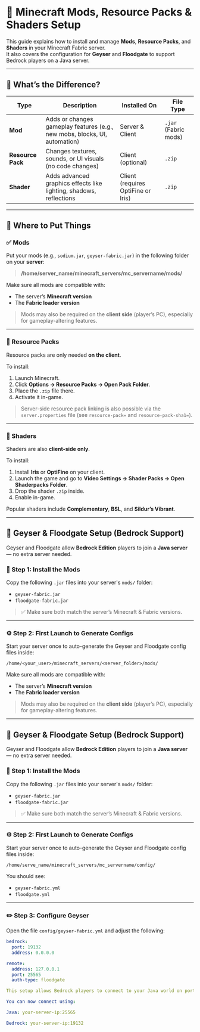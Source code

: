 # 🔧 Minecraft Mods, Resource Packs & Shaders Setup

This guide explains how to install and manage **Mods**, **Resource Packs**, and **Shaders** in your Minecraft Fabric server.  
It also covers the configuration for **Geyser** and **Floodgate** to support Bedrock players on a Java server.

---

## 🧩 What’s the Difference?

| Type            | Description                                                                 | Installed On       | File Type       |
|------------------|------------------------------------------------------------------------------|--------------------|------------------|
| **Mod**         | Adds or changes gameplay features (e.g., new mobs, blocks, UI, automation)  | Server & Client    | `.jar` (Fabric mods) |
| **Resource Pack** | Changes textures, sounds, or UI visuals (no code changes)                   | Client (optional)  | `.zip`           |
| **Shader**      | Adds advanced graphics effects like lighting, shadows, reflections          | Client (requires OptiFine or Iris) | `.zip` |

---

## 📂 Where to Put Things

### ✅ Mods

Put your mods (e.g., `sodium.jar`, `geyser-fabric.jar`) in the following folder on your **server**:

> **/home/server_name/minecraft_servers/mc_servername/mods/**

Make sure all mods are compatible with:
- The server’s **Minecraft version**
- The **Fabric loader version**

> Mods may also be required on the **client side** (player’s PC), especially for gameplay-altering features.

---

### 🎨 Resource Packs

Resource packs are only needed **on the client**.

To install:
1. Launch Minecraft.
2. Click **Options → Resource Packs → Open Pack Folder**.
3. Place the `.zip` file there.
4. Activate it in-game.

> Server-side resource pack linking is also possible via the `server.properties` file (see `resource-pack=` and `resource-pack-sha1=`).

---

### 🌅 Shaders

Shaders are also **client-side only**.

To install:
1. Install **Iris** or **OptiFine** on your client.
2. Launch the game and go to **Video Settings → Shader Packs → Open Shaderpacks Folder**.
3. Drop the shader `.zip` inside.
4. Enable in-game.

Popular shaders include **Complementary**, **BSL**, and **Sildur’s Vibrant**.

---

## 🌉 Geyser & Floodgate Setup (Bedrock Support)

Geyser and Floodgate allow **Bedrock Edition** players to join a **Java server** — no extra server needed.

### 🔌 Step 1: Install the Mods

Copy the following `.jar` files into your server's `mods/` folder:
- `geyser-fabric.jar`
- `floodgate-fabric.jar`

> ✅ Make sure both match the server’s Minecraft & Fabric versions.

---

### ⚙️ Step 2: First Launch to Generate Configs

Start your server once to auto-generate the Geyser and Floodgate config files inside:

```
/home/<your_user>/minecraft_servers/<server_folder>/mods/
```


Make sure all mods are compatible with:
- The server’s **Minecraft version**
- The **Fabric loader version**

> Mods may also be required on the **client side** (player’s PC), especially for gameplay-altering features.

---

## 🌉 Geyser & Floodgate Setup (Bedrock Support)

Geyser and Floodgate allow **Bedrock Edition** players to join a **Java server** — no extra server needed.

### 🔌 Step 1: Install the Mods

Copy the following `.jar` files into your server's `mods/` folder:
- `geyser-fabric.jar`
- `floodgate-fabric.jar`

> ✅ Make sure both match the server’s Minecraft & Fabric versions.

---

### ⚙️ Step 2: First Launch to Generate Configs

Start your server once to auto-generate the Geyser and Floodgate config files inside:

```
/home/serve_name/minecraft_servers/mc_servername/config/
```

You should see:
- `geyser-fabric.yml`
- `floodgate.yml`

---

### ✏️ Step 3: Configure Geyser

Open the file `config/geyser-fabric.yml` and adjust the following:

```yaml
bedrock:
  port: 19132
  address: 0.0.0.0

remote:
  address: 127.0.0.1
  port: 25565
  auth-type: floodgate

This setup allows Bedrock players to connect to your Java world on port 19132 (the default Bedrock port).

You can now connect using:

Java: your-server-ip:25565

Bedrock: your-server-ip:19132

